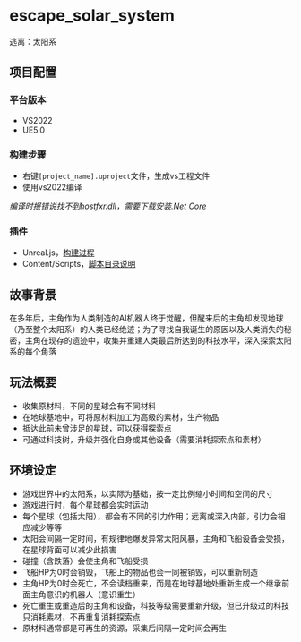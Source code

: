 # escape_solar_system
逃离：太阳系

## 项目配置

### 平台版本
- VS2022
- UE5.0

### 构建步骤
- 右键`[project_name].uproject`文件，生成vs工程文件
- 使用vs2022编译

*编译时报错说找不到hostfxr.dll，需要下载安装[.Net Core](https://dotnet.microsoft.com/zh-cn/download/dotnet/3.1)*

### 插件
- Unreal.js，[构建过程](https://github.com/ncsoft/Unreal.js/wiki/Building-the-plugin)
- Content/Scripts，[脚本目录说明](./Content/Scripts/README.md)


## 故事背景
在多年后，主角作为人类制造的AI机器人终于觉醒，但醒来后的主角却发现地球（乃至整个太阳系）的人类已经绝迹；为了寻找自我诞生的原因以及人类消失的秘密，主角在现存的遗迹中，收集并重建人类最后所达到的科技水平，深入探索太阳系的每个角落

## 玩法概要
- 收集原材料，不同的星球会有不同材料
- 在地球基地中，可将原材料加工为高级的素材，生产物品
- 抵达此前未曾涉足的星球，可以获得探索点
- 可通过科技树，升级并强化自身或其他设备（需要消耗探索点和素材）

## 环境设定
- 游戏世界中的太阳系，以实际为基础，按一定比例缩小时间和空间的尺寸
- 游戏进行时，每个星球都会实时运动
- 每个星球（包括太阳），都会有不同的引力作用；远离或深入内部，引力会相应减少等等
- 太阳会间隔一定时间，有规律地爆发异常太阳风暴，主角和飞船设备会受损，在星球背面可以减少此损害
- 碰撞（含跌落）会使主角和飞船受损
- 飞船HP为0时会销毁，飞船上的物品也会一同被销毁，可以重新制造
- 主角HP为0时会死亡，不会读档重来，而是在地球基地处重新生成一个继承前面主角意识的机器人（意识重生）
- 死亡重生或重造后的主角和设备，科技等级需要重新升级，但已升级过的科技只消耗素材，不再重复消耗探索点
- 原材料通常都是可再生的资源，采集后间隔一定时间会再生

